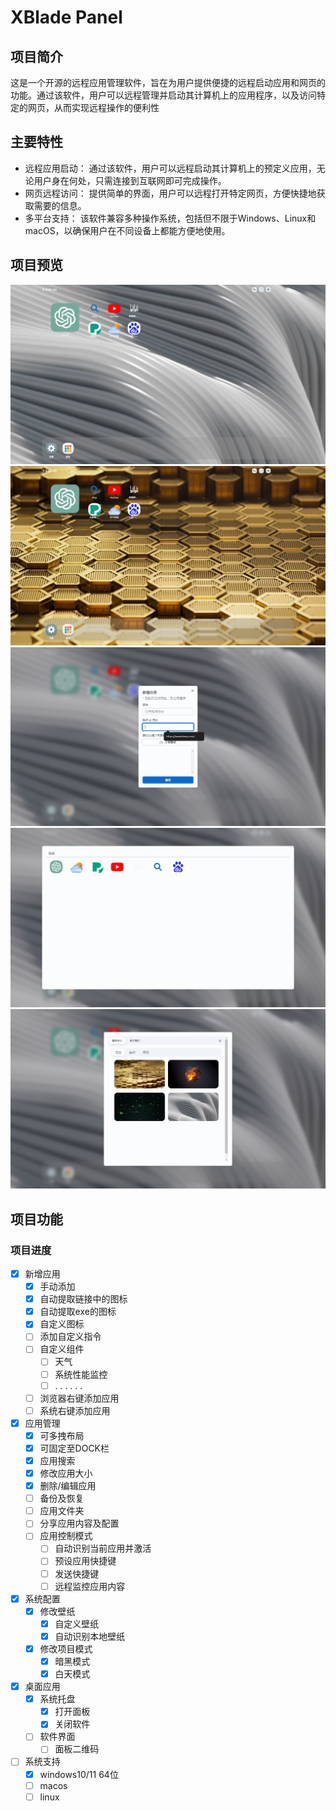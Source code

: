 # XBlade Panel
## 项目简介
这是一个开源的远程应用管理软件，旨在为用户提供便捷的远程启动应用和网页的功能。通过该软件，用户可以远程管理并启动其计算机上的应用程序，以及访问特定的网页，从而实现远程操作的便利性

## 主要特性
* 远程应用启动： 通过该软件，用户可以远程启动其计算机上的预定义应用，无论用户身在何处，只需连接到互联网即可完成操作。
* 网页远程访问： 提供简单的界面，用户可以远程打开特定网页，方便快捷地获取需要的信息。
* 多平台支持： 该软件兼容多种操作系统，包括但不限于Windows、Linux和macOS，以确保用户在不同设备上都能方便地使用。
## 项目预览
![Image text](https://raw.githubusercontent.com/bladexmm/XBlade-panel/main/static/imgs/1.png)
![Image text](https://raw.githubusercontent.com/bladexmm/XBlade-panel/main/static/imgs/2.png)
![Image text](https://raw.githubusercontent.com/bladexmm/XBlade-panel/main/static/imgs/3.png)
![Image text](https://raw.githubusercontent.com/bladexmm/XBlade-panel/main/static/imgs/4.png)
![Image text](https://raw.githubusercontent.com/bladexmm/XBlade-panel/main/static/imgs/5.png)


## 项目功能

### 项目进度
- [x] 新增应用
  - [x] 手动添加
  - [x] 自动提取链接中的图标
  - [x] 自动提取exe的图标
  - [x] 自定义图标
  - [ ] 添加自定义指令
  - [ ] 自定义组件
    - [ ] 天气
    - [ ] 系统性能监控
    - [ ] . . . . . .
  - [ ] 浏览器右键添加应用
  - [ ] 系统右键添加应用 
- [x] 应用管理
  - [x] 可多拽布局
  - [x] 可固定至DOCK栏
  - [x] 应用搜索
  - [x] 修改应用大小
  - [x] 删除/编辑应用
  - [ ] 备份及恢复
  - [ ] 应用文件夹
  - [ ] 分享应用内容及配置
  - [ ] 应用控制模式
    - [ ] 自动识别当前应用并激活
    - [ ] 预设应用快捷键
    - [ ] 发送快捷键
    - [ ] 远程监控应用内容
- [x] 系统配置
  - [x] 修改壁纸
    - [x] 自定义壁纸
    - [x] 自动识别本地壁纸 
  - [x] 修改项目模式
    - [x] 暗黑模式
    - [x] 白天模式 
- [x] 桌面应用
  - [x] 系统托盘
    - [x] 打开面板
    - [x] 关闭软件
  - [ ] 软件界面
    - [ ] 面板二维码
- [ ] 系统支持
  - [x] windows10/11 64位
  - [ ] macos
  - [ ] linux